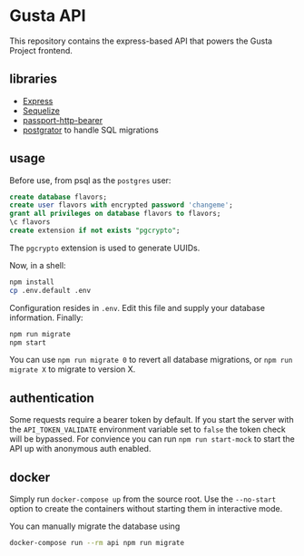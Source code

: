 # Gusta API

This repository contains the express-based API that powers the Gusta Project frontend.

## libraries

- [Express](https://expressjs.com/)
- [Sequelize](http://docs.sequelizejs.com/)
- [passport-http-bearer](https://github.com/jaredhanson/passport-http-bearer)
- [postgrator](https://github.com/rickbergfalk/postgrator) to handle SQL migrations

## usage

Before use, from psql as the `postgres` user:

```sql
create database flavors;
create user flavors with encrypted password 'changeme';
grant all privileges on database flavors to flavors;
\c flavors
create extension if not exists "pgcrypto";
```

The `pgcrypto` extension is used to generate UUIDs.

Now, in a shell:

```sh
npm install
cp .env.default .env
```

Configuration resides in `.env`. Edit this file and supply your database information. Finally:

```sh
npm run migrate
npm start
```

You can use `npm run migrate 0` to revert all database migrations, or `npm run migrate X` to migrate to version X.

## authentication

Some requests require a bearer token by default. If you start the server with the `API_TOKEN_VALIDATE` environment variable set to `false` the token check will be bypassed. For convience you can run `npm run start-mock` to start the API up with anonymous auth enabled.

## docker

Simply run `docker-compose up` from the source root. Use the `--no-start` option to create the containers without starting them in interactive mode.

You can manually migrate the database using

```sh
docker-compose run --rm api npm run migrate
```
